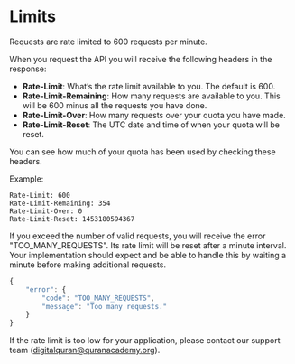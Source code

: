 # Limits

Requests are rate limited to 600 requests per minute.

When you request the API you will receive the following headers in the response:

* **Rate-Limit**: What’s the rate limit available to you. The default is 600.
* **Rate-Limit-Remaining**: How many requests are available to you. This will be 600 minus all the requests you have done.
* **Rate-Limit-Over**: How many requests over your quota you have made.
* **Rate-Limit-Reset**: The UTC date and time of when your quota will be reset.

You can see how much of your quota has been used by checking these headers.

Example:

```text
Rate-Limit: 600
Rate-Limit-Remaining: 354
Rate-Limit-Over: 0
Rate-Limit-Reset: 1453180594367
```

If you exceed the number of valid requests, you will receive the error "TOO\_MANY\_REQUESTS". Its rate limit will be reset after a minute interval. Your implementation should expect and be able to handle this by waiting a minute before making additional requests.

```javascript
{
    "error": {
        "code": "TOO_MANY_REQUESTS",
        "message": "Too many requests."
    }
}
```

If the rate limit is too low for your application, please contact our support team \([digitalquran@quranacademy.org](mailto:digitalquran@quranacademy.org)\).

